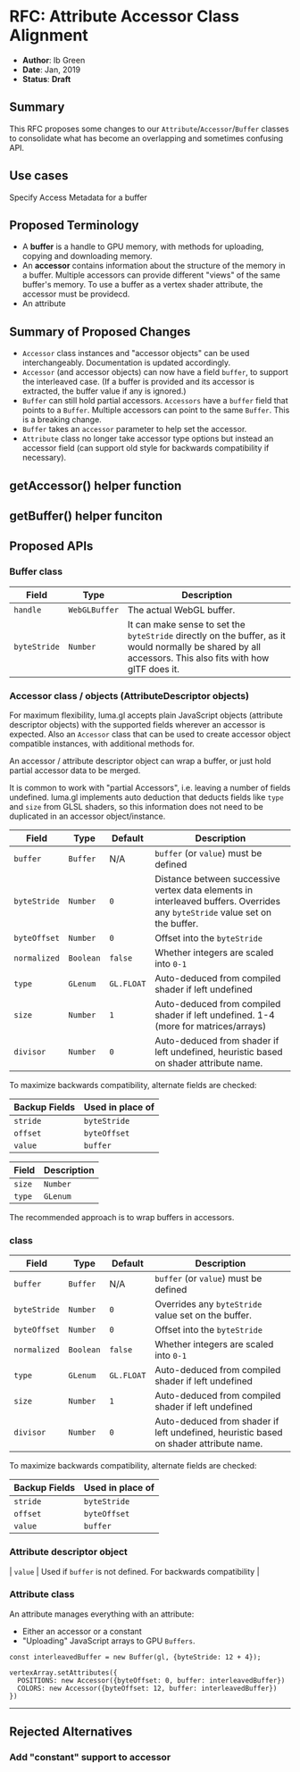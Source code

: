 # RFC: Attribute Accessor Class Alignment

* **Author**: Ib Green
* **Date**: Jan, 2019
* **Status**: **Draft**

## Summary

This RFC proposes some changes to our `Attribute`/`Accessor`/`Buffer` classes to consolidate what has become an overlapping and sometimes confusing API.


## Use cases

Specify Access Metadata for a buffer


## Proposed Terminology

* A **buffer** is a handle to GPU memory, with methods for uploading, copying and downloading memory.
* An **accessor** contains information about the structure of the memory in a buffer. Multiple accessors can provide different "views" of the same buffer's memory. To use a buffer as a vertex shader attribute, the accessor must be providecd.
* An attribute 


## Summary of Proposed Changes

* `Accessor` class instances and "accessor objects" can be used interchangeably. Documentation is updated accordingly.
* `Accessor` (and accessor objects) can now have a field `buffer`, to support the interleaved case. (If a buffer is provided and its accessor is extracted, the buffer value if any is ignored.)
* `Buffer` can still hold partial accessors. `Accessors` have a `buffer` field that points to a `Buffer`. Multiple accessors can point to the same `Buffer`. This is a breaking change.
* `Buffer` takes an `accessor` parameter to help set the accessor.
* `Attribute` class no longer take accessor type options but instead an accessor field (can support old style for backwards compatibility if necessary).

## getAccessor() helper function

## getBuffer() helper funciton

## Proposed APIs

### Buffer class

| Field        | Type          | Description |
| ---          | ---           | --- |
| `handle`     | `WebGLBuffer` | The actual WebGL buffer. |
| `byteStride` | `Number`      | It can make sense to set the `byteStride` directly on the buffer, as it would normally be shared by all accessors. This also fits with how glTF does it. |


### Accessor class / objects (AttributeDescriptor objects)

For maximum flexibility, luma.gl accepts plain JavaScript objects (attribute descriptor objects) with the supported fields wherever an accessor is expected. Also an `Accessor` class that can be used to create accessor object compatible instances, with additional methods for.

An accessor / attribute descriptor object can wrap a buffer, or just hold partial accessor data to be merged.


It is common to work with "partial Accessors", i.e. leaving a number of fields undefined. luma.gl implements auto deduction that deducts fields like `type` and `size` from GLSL shaders, so this information does not need to be duplicated in an accessor object/instance.


| Field        | Type        | Default    | Description |
| ---          | ---         | ---        | --- |
| `buffer`     | `Buffer`    | N/A        | `buffer` (or `value`) must be defined |
| `byteStride` | `Number`    | `0`        | Distance between successive vertex data elements in interleaved buffers. Overrides any `byteStride` value set on the buffer. |
| `byteOffset` | `Number`    | `0`        | Offset into the `byteStride` |
| `normalized` | `Boolean`   | `false`    | Whether integers are scaled into `0-1` |
| `type`       | `GLenum`    | `GL.FLOAT` | Auto-deduced from compiled shader if left undefined |
| `size`       | `Number`    | `1`        | Auto-deduced from compiled shader if left undefined. 1-4 (more for matrices/arrays) |
| `divisor`    | `Number`    | `0`        | Auto-deduced from shader if left undefined, heuristic based on shader attribute name. | `integer`    | `boolean`   | `false`    | Should be auto-deducable from shader? |

To maximize backwards compatibility, alternate fields are checked:

| Backup Fields | Used in place of |
| ---           | ---              |
| `stride`      | `byteStride`     |
| `offset`      | `byteOffset`     |
| `value`       | `buffer`         |

| Field         | Description |
| ---           | ---         |
| `size`        | `Number` |  |
| `type`        | `GLenum` | `GL.FLOAT` etc |


The recommended approach is to wrap buffers in accessors.




### class


| Field        | Type        | Default    | Description |
| ---          | ---         | ---        | --- |
| `buffer`     | `Buffer`    | N/A        | `buffer` (or `value`) must be defined |
| `byteStride` | `Number`    | `0`        | Overrides any `byteStride` value set on the buffer. |
| `byteOffset` | `Number`    | `0`        | Offset into the `byteStride` |
| `normalized` | `Boolean`   | `false`    | Whether integers are scaled into `0-1` |
| `type`       | `GLenum`    | `GL.FLOAT` | Auto-deduced from compiled shader if left undefined |
| `size`       | `Number`    | `1`        | Auto-deduced from compiled shader if left undefined |
| `divisor`    | `Number`    | `0`        | Auto-deduced from shader if left undefined, heuristic based on shader attribute name. | `integer`    | `boolean`   | `false`    | Should be auto-deducable from shader? |

To maximize backwards compatibility, alternate fields are checked:

| Backup Fields | Used in place of |
| ---           | ---              |
| `stride`      | `byteStride`     |
| `offset`      | `byteOffset`     |
| `value`       | `buffer`         |



### Attribute descriptor object

| `value`  | Used if `buffer` is not defined. For backwards compatibility |



### Attribute class

An attribute manages everything with an attribute:

* Either an accessor or a constant
* "Uploading" JavaScript arrays to GPU `Buffers`.

```
const interleavedBuffer = new Buffer(gl, {byteStride: 12 + 4});

vertexArray.setAttributes({
  POSITIONS: new Accessor({byteOffset: 0, buffer: interleavedBuffer})
  COLORS: new Accessor({byteOffset: 12, buffer: interleavedBuffer})
})
```



---

## Rejected Alternatives

### Add "constant" support to accessor



